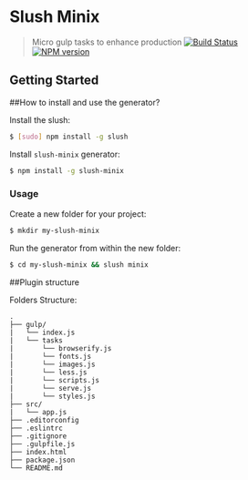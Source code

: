 # Slush Minix

> Micro gulp tasks to enhance production
[![Build Status](https://secure.travis-ci.org/icarcal/slush-minix.png?branch=master)](https://travis-ci.org/icarcal/slush-minix) [![NPM version](https://badge-me.herokuapp.com/api/npm/slush-minix.png)](http://badges.enytc.com/for/npm/slush-minix)

## Getting Started

##How to install and use the generator?

Install the slush:

```bash
$ [sudo] npm install -g slush
```

Install `slush-minix` generator:

```bash
$ npm install -g slush-minix
```

### Usage

Create a new folder for your project:

```bash
$ mkdir my-slush-minix
```

Run the generator from within the new folder:

```bash
$ cd my-slush-minix && slush minix
```

##Plugin structure

Folders Structure:

```
.
├── gulp/
|   └── index.js
|   └── tasks
|       └── browserify.js
|       └── fonts.js
|       └── images.js
|       └── less.js
|       └── scripts.js
|       └── serve.js
|       └── styles.js
├── src/
|   └── app.js
├── .editorconfig
├── .eslintrc
├── .gitignore
├── .gulpfile.js
├── index.html
├── package.json
└── README.md
```
